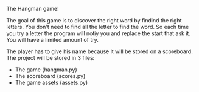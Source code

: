 The Hangman game!

The goal of this game is to discover the right word by findind the
right letters. You don't need to find all the letter to find the word.
So each time you try a letter the program will notiy you and replace the
start that ask it. You will have a limited amount of try.

The player has to give his name because it will be stored on a scoreboard.
The project will be stored in 3 files:
- The game (hangman.py)
- The scoreboard (scores.py)
- The game assets (assets.py)

